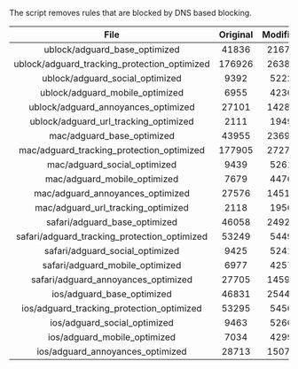 The script removes rules that are blocked by DNS based blocking.


| File | Original | Modified |
|:----:|:-----:|:-----:|
| ublock/adguard_base_optimized | 41836 | 21675 |
| ublock/adguard_tracking_protection_optimized | 176926 | 26380 |
| ublock/adguard_social_optimized | 9392 | 5222 |
| ublock/adguard_mobile_optimized | 6955 | 4236 |
| ublock/adguard_annoyances_optimized | 27101 | 14285 |
| ublock/adguard_url_tracking_optimized | 2111 | 1949 |
| mac/adguard_base_optimized | 43955 | 23694 |
| mac/adguard_tracking_protection_optimized | 177905 | 27272 |
| mac/adguard_social_optimized | 9439 | 5261 |
| mac/adguard_mobile_optimized | 7679 | 4476 |
| mac/adguard_annoyances_optimized | 27576 | 14515 |
| mac/adguard_url_tracking_optimized | 2118 | 1956 |
| safari/adguard_base_optimized | 46058 | 24929 |
| safari/adguard_tracking_protection_optimized | 53249 | 5449 |
| safari/adguard_social_optimized | 9425 | 5241 |
| safari/adguard_mobile_optimized | 6977 | 4257 |
| safari/adguard_annoyances_optimized | 27705 | 14590 |
| ios/adguard_base_optimized | 46831 | 25444 |
| ios/adguard_tracking_protection_optimized | 53295 | 5456 |
| ios/adguard_social_optimized | 9463 | 5260 |
| ios/adguard_mobile_optimized | 7034 | 4299 |
| ios/adguard_annoyances_optimized | 28713 | 15074 |